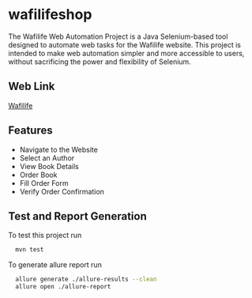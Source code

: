 # wafilifeshop

The Wafilife Web Automation Project is a Java Selenium-based tool designed to automate web tasks for the Wafilife website. This project is intended to make web automation simpler and more accessible to users, without sacrificing the power and flexibility of Selenium.

## Web Link

[Wafilife](https://www.wafilife.com/)

## Features

- Navigate to the Website
- Select an Author
- View Book Details
- Order Book
- Fill Order Form
- Verify Order Confirmation



## Test and Report Generation

To test this project run

```bash
  mvn test
```

To generate allure report run

```bash
  allure generate ./allure-results --clean
  allure open ./allure-report
```



